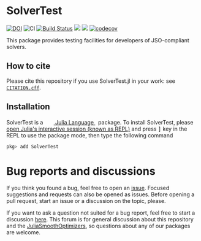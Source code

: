 # SolverTest

[![DOI](https://zenodo.org/badge/---.svg)](https://zenodo.org/badge/---)
![CI](https://github.com/JuliaSmoothOptimizers/SolverTest.jl/workflows/CI/badge.svg?branch=main)
[![Build Status](https://api.cirrus-ci.com/github/JuliaSmoothOptimizers/SolverTest.jl.svg)](https://cirrus-ci.com/github/JuliaSmoothOptimizers/SolverTest.jl)
[![](https://img.shields.io/badge/docs-stable-3f51b5.svg)](https://JuliaSmoothOptimizers.github.io/SolverTest.jl/stable)
[![](https://img.shields.io/badge/docs-latest-3f51b5.svg)](https://JuliaSmoothOptimizers.github.io/SolverTest.jl/dev)
[![codecov](https://codecov.io/gh/JuliaSmoothOptimizers/SolverTest.jl/branch/main/graph/badge.svg?token=KEKgV7oF2t)](https://codecov.io/gh/JuliaSmoothOptimizers/SolverTest.jl)

This package provides testing facilities for developers of JSO-compliant solvers.

## How to cite

Please cite this repository if you use SolverTest.jl in your work: see [`CITATION.cff`](https://github.com/JuliaSmoothOptimizers/SolverTest.jl/blob/main/CITATION.cff).

## Installation

<p>
SolverTest is a &nbsp;
    <a href="https://julialang.org">
        <img src="https://raw.githubusercontent.com/JuliaLang/julia-logo-graphics/master/images/julia.ico" width="16em">
        Julia Language
    </a>
    &nbsp; package. To install SolverTest,
    please <a href="https://docs.julialang.org/en/v1/manual/getting-started/">open
    Julia's interactive session (known as REPL)</a> and press <kbd>]</kbd> key in the REPL to use the package mode, then type the following command
</p>

```julia
pkg> add SolverTest
```

# Bug reports and discussions

If you think you found a bug, feel free to open an [issue](https://github.com/JuliaSmoothOptimizers/SolverTest.jl/issues).
Focused suggestions and requests can also be opened as issues. Before opening a pull request, start an issue or a discussion on the topic, please.

If you want to ask a question not suited for a bug report, feel free to start a discussion [here](https://github.com/JuliaSmoothOptimizers/Organization/discussions). This forum is for general discussion about this repository and the [JuliaSmoothOptimizers](https://github.com/JuliaSmoothOptimizers), so questions about any of our packages are welcome.
